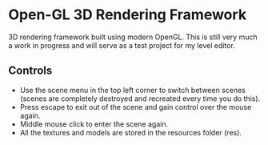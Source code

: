 # Open-GL 3D Rendering Framework

3D rendering framework built using modern OpenGL. This is still very much a work in progress and will serve as a test project for my level editor.

## Controls

- Use the scene menu in the top left corner to switch between scenes (scenes are completely destroyed and recreated every time you do this).
- Press escape to exit out of the scene and gain control over the mouse again.
- Middle mouse click to enter the scene again.
- All the textures and models are stored in the resources folder (res).
